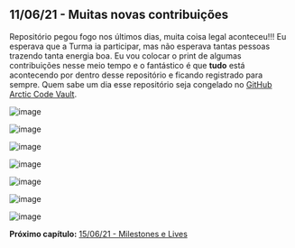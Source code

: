 ## 11/06/21 - Muitas novas contribuições

Repositório pegou fogo nos últimos dias, muita coisa legal aconteceu!!! Eu esperava que a Turma ia participar, mas não esperava tantas pessoas trazendo tanta energia boa. Eu vou colocar o print de algumas contribuições nesse meio tempo e o fantástico é que **tudo** está acontecendo por dentro desse repositório e ficando registrado para sempre. Quem sabe um dia esse repositório seja congelado no [GitHub Arctic Code Vault](https://www.youtube.com/watch?v=fzI9FNjXQ0o).

![image](https://user-images.githubusercontent.com/4248081/123184246-25181080-d448-11eb-8d88-3aceb040b3c1.png)

![image](https://user-images.githubusercontent.com/4248081/123184265-2fd2a580-d448-11eb-8b0e-aede0a727538.png)

![image](https://user-images.githubusercontent.com/4248081/123184461-96f05a00-d448-11eb-916d-ab931f35c5de.png)

![image](https://user-images.githubusercontent.com/4248081/123184502-ad96b100-d448-11eb-8d2d-7b2827058c6c.png)

![image](https://user-images.githubusercontent.com/4248081/123184988-c81d5a00-d449-11eb-8b6e-34767a93a514.png)

![image](https://user-images.githubusercontent.com/4248081/123185024-dbc8c080-d449-11eb-9ae6-803a00bb8332.png)

![image](https://user-images.githubusercontent.com/4248081/123185059-edaa6380-d449-11eb-9a5a-5569bbb62c0e.png)

**Próximo capítulo:** [15/06/21 - Milestones e Lives](2021-06-15.md)